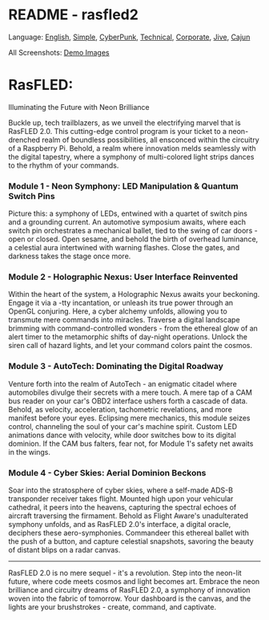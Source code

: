 # README - rasfled2

Language: [English](https://github.com/briefnotion/rasfled2/blob/main/README.md), [Simple](https://github.com/briefnotion/rasfled2/blob/main/README.simple.md), [CyberPunk](https://github.com/briefnotion/rasfled2/blob/main/README.cyberpunk.md), [Technical](https://github.com/briefnotion/rasfled2/blob/main/README.technical.md), [Corporate](https://github.com/briefnotion/rasfled2/blob/main/README.corporate%20language.md), [Jive](https://github.com/briefnotion/rasfled2/blob/main/README.jive.md), [Cajun](https://github.com/briefnotion/rasfled2/blob/main/README.cajun.md)

All Screenshots: [Demo Images](https://github.com/briefnotion/rasfled2/tree/main/demo_images)

# RasFLED: 
Illuminating the Future with Neon Brilliance

Buckle up, tech trailblazers, as we unveil the electrifying marvel that is RasFLED 2.0. This cutting-edge control program is your ticket to a neon-drenched realm of boundless possibilities, all ensconced within the circuitry of a Raspberry Pi. Behold, a realm where innovation melds seamlessly with the digital tapestry, where a symphony of multi-colored light strips dances to the rhythm of your commands.

### Module 1 - Neon Symphony: LED Manipulation & Quantum Switch Pins
Picture this: a symphony of LEDs, entwined with a quartet of switch pins and a grounding current. An automotive symposium awaits, where each switch pin orchestrates a mechanical ballet, tied to the swing of car doors - open or closed. Open sesame, and behold the birth of overhead luminance, a celestial aura intertwined with warning flashes. Close the gates, and darkness takes the stage once more.

### Module 2 - Holographic Nexus: User Interface Reinvented
Within the heart of the system, a Holographic Nexus awaits your beckoning. Engage it via a -tty incantation, or unleash its true power through an OpenGL conjuring. Here, a cyber alchemy unfolds, allowing you to transmute mere commands into miracles. Traverse a digital landscape brimming with command-controlled wonders - from the ethereal glow of an alert timer to the metamorphic shifts of day-night operations. Unlock the siren call of hazard lights, and let your command colors paint the cosmos.

### Module 3 - AutoTech: Dominating the Digital Roadway
Venture forth into the realm of AutoTech - an enigmatic citadel where automobiles divulge their secrets with a mere touch. A mere tap of a CAM bus reader on your car's OBD2 interface ushers forth a cascade of data. Behold, as velocity, acceleration, tachometric revelations, and more manifest before your eyes. Eclipsing mere mechanics, this module seizes control, channeling the soul of your car's machine spirit. Custom LED animations dance with velocity, while door switches bow to its digital dominion. If the CAM bus falters, fear not, for Module 1's safety net awaits in the wings.

### Module 4 - Cyber Skies: Aerial Dominion Beckons
Soar into the stratosphere of cyber skies, where a self-made ADS-B transponder receiver takes flight. Mounted high upon your vehicular cathedral, it peers into the heavens, capturing the spectral echoes of aircraft traversing the firmament. Behold as Flight Aware's unadulterated symphony unfolds, and as RasFLED 2.0's interface, a digital oracle, deciphers these aero-symphonies. Commandeer this ethereal ballet with the push of a button, and capture celestial snapshots, savoring the beauty of distant blips on a radar canvas.

***

RasFLED 2.0 is no mere sequel - it's a revolution. Step into the neon-lit future, where code meets cosmos and light becomes art. Embrace the neon brilliance and circuitry dreams of RasFLED 2.0, a symphony of innovation woven into the fabric of tomorrow. Your dashboard is the canvas, and the lights are your brushstrokes - create, command, and captivate.
